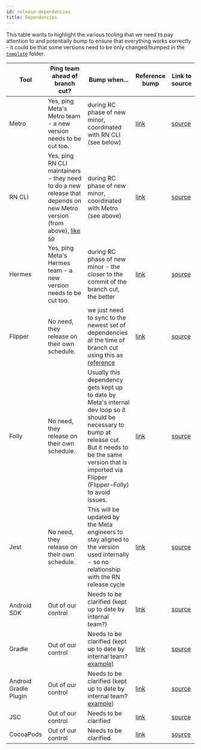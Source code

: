 ```yaml
---
id: release-dependencies
title: Dependencies
---
```


This table wants to highlight the various tooling that we need to pay attention to and potentially bump to ensure that everything works correctly - it could be that some versions need to be only changed/bumped in the [`template`](https://github.com/facebook/react-native/tree/main/template) folder.

| Tool                  | Ping team ahead of branch cut?                                                                                                                                                        | Bump when...                                                                                                                                                                                                                 | Reference bump                                                                                   | Link to source                                                                    |
| --------------------- | ------------------------------------------------------------------------------------------------------------------------------------------------------------------------------------- | ---------------------------------------------------------------------------------------------------------------------------------------------------------------------------------------------------------------------------- | ------------------------------------------------------------------------------------------------ | --------------------------------------------------------------------------------- |
| Metro                 | Yes, ping Meta's Metro team - a new version needs to be cut too.                                                                                                                      | during RC phase of new minor, coordinated with RN CLI (see below)                                                                                                                                                            | [link](https://github.com/facebook/react-native/commit/cfdc4fed0d0ba7860d176c1715c0cc84bea643af) | [source](https://github.com/facebook/metro/tags)                                  |
| RN CLI                | Yes, ping RN CLI maintainers - they need to do a new release that depends on new Metro version (from above), [like so](https://github.com/react-native-community/cli/pull/1442/files) | during RC phase of new minor, coordinated with Metro (see above)                                                                                                                                                             | [link](https://github.com/facebook/react-native/pull/31971/files)                                | [source](https://github.com/react-native-community/cli/tags)                      |
| Hermes                | Yes, ping Meta's Hermes team - a new version needs to be cut too.                                                                                                                     | during RC phase of new minor - the closer to the commit of the branch cut, the better                                                                                                                                        | [link](https://github.com/facebook/react-native/commit/1d6af14d6d6e5a7e3a773b581600b01934a7d442) | [source](https://github.com/facebook/hermes/tags)                                 |
| Flipper               | No need, they release on their own schedule.                                                                                                                                          | we just need to sync to the newest set of dependencies at the time of branch cut using this as [reference](https://github.com/facebook/flipper/blob/main/react-native/ReactNativeFlipperExample/ios/Podfile#L30)             | [link](https://github.com/facebook/react-native/pull/31896)                                      | [source](https://github.com/facebook/flipper/tags)                                |
| Folly                 | No need, they release on their own schedule.                                                                                                                                          | Usually this dependency gets kept up to date by Meta's internal dev loop so it should be necessary to bump at release cut. But it needs to be the same version that is imported via Flipper (Flipper-Folly) to avoid issues. | [link](https://github.com/facebook/react-native/commit/b0c8a4eee821ca0b22e166a2a38f2bd2f22a1abe) | [source](https://github.com/facebook/folly/tags)                                  |
| Jest                  | No need, they release on their own schedule.                                                                                                                                          | This will be updated by the Meta engineers to stay aligned to the version used internally - so no relationship with the RN release cycle                                                                                     | [link](https://github.com/facebook/react-native/commit/d6cd2e6559ff8698833dc277810e2e7e80af760a) | [source](https://github.com/facebook/jest/tags)                                   |
| Android SDK           | Out of our control                                                                                                                                                                    | Needs to be clarified (kept up to date by internal team?)                                                                                                                                                                    | [link](https://github.com/facebook/react-native/pull/32606/files)                                | [source](https://developer.android.com/studio/releases/platforms)                 |
| Gradle                | Out of our control                                                                                                                                                                    | Needs to be clarified (kept up to date by internal team? [example](https://github.com/facebook/react-native/commit/cd4c6659d3477a82f7bf14570ecdd6e9bfb9435e))                                                                | [link](https://github.com/facebook/react-native/pull/32588)                                      | [source](https://gradle.org/releases/)                                            |
| Android Gradle Plugin | Out of our control                                                                                                                                                                    | Needs to be clarified (kept up to date by internal team? [example](https://github.com/facebook/react-native/commit/cd4c6659d3477a82f7bf14570ecdd6e9bfb9435e))                                                                | [link](https://github.com/facebook/react-native/pull/32589)                                      | [source](https://developer.android.com/studio/releases/gradle-plugin)             |
| JSC                   | Out of our control                                                                                                                                                                    | Needs to be clarified                                                                                                                                                                                                        | [link](https://github.com/facebook/react-native/pull/31304)                                      | [source](https://github.com/react-native-community/jsc-android-buildscripts/tags) |
| CocoaPods             | Out of our control                                                                                                                                                                    | Needs to be clarified                                                                                                                                                                                                        | [link](https://github.com/facebook/react-native/commit/c6907ee488d938d227682605d7a6ce60f460bfc2) | [source](https://github.com/CocoaPods/CocoaPods/tags)                             |
